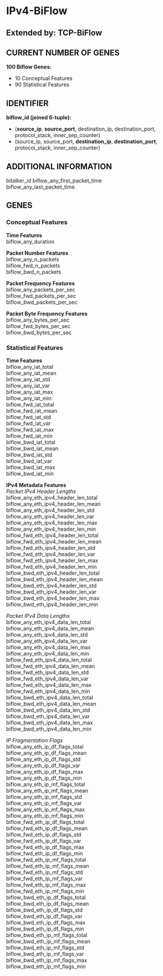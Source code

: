 # IPv4-BiFlow
## Extended by: TCP-BiFlow
## CURRENT NUMBER OF GENES
**100 Biflow Genes:**
- 10 Conceptual Features
- 90 Statistical Features

## IDENTIFIER
**biflow_id (joined 6-tuple):**  
- (**source_ip**, **source_port**, destination_ip, destination_port, protocol_stack, inner_sep_counter)  
- (source_ip, source_port, **destination_ip**, **destination_port**, protocol_stack, inner_sep_counter)  

## ADDITIONAL INFORMATION
bitalker_id
biflow_any_first_packet_time  
biflow_any_last_packet_time  

## GENES
### Conceptual Features
**Time Features**  
biflow_any_duration  

**Packet Number Features**  
biflow_any_n_packets  
biflow_fwd_n_packets  
biflow_bwd_n_packets  

**Packet Frequency Features**  
biflow_any_packets_per_sec  
biflow_fwd_packets_per_sec  
biflow_bwd_packets_per_sec  

**Packet Byte Frequency Features**  
biflow_any_bytes_per_sec  
biflow_fwd_bytes_per_sec  
biflow_bwd_bytes_per_sec  

### Statistical Features
**Time Features**  
biflow_any_iat_total  
biflow_any_iat_mean  
biflow_any_iat_std  
biflow_any_iat_var  
biflow_any_iat_max  
biflow_any_iat_min  
biflow_fwd_iat_total  
biflow_fwd_iat_mean  
biflow_fwd_iat_std  
biflow_fwd_iat_var  
biflow_fwd_iat_max  
biflow_fwd_iat_min  
biflow_bwd_iat_total  
biflow_bwd_iat_mean  
biflow_bwd_iat_std  
biflow_bwd_iat_var  
biflow_bwd_iat_max  
biflow_bwd_iat_min  

**IPv4 Metadata Features**  
*Packet IPv4 Header Lengths*  
biflow_any_eth_ipv4_header_len_total  
biflow_any_eth_ipv4_header_len_mean  
biflow_any_eth_ipv4_header_len_std  
biflow_any_eth_ipv4_header_len_var  
biflow_any_eth_ipv4_header_len_max  
biflow_any_eth_ipv4_header_len_min  
biflow_fwd_eth_ipv4_header_len_total  
biflow_fwd_eth_ipv4_header_len_mean  
biflow_fwd_eth_ipv4_header_len_std  
biflow_fwd_eth_ipv4_header_len_var  
biflow_fwd_eth_ipv4_header_len_max  
biflow_fwd_eth_ipv4_header_len_min  
biflow_bwd_eth_ipv4_header_len_total  
biflow_bwd_eth_ipv4_header_len_mean  
biflow_bwd_eth_ipv4_header_len_std  
biflow_bwd_eth_ipv4_header_len_var  
biflow_bwd_eth_ipv4_header_len_max  
biflow_bwd_eth_ipv4_header_len_min  

*Packet IPv4 Data Lengths*  
biflow_any_eth_ipv4_data_len_total  
biflow_any_eth_ipv4_data_len_mean  
biflow_any_eth_ipv4_data_len_std  
biflow_any_eth_ipv4_data_len_var  
biflow_any_eth_ipv4_data_len_max  
biflow_any_eth_ipv4_data_len_min  
biflow_fwd_eth_ipv4_data_len_total  
biflow_fwd_eth_ipv4_data_len_mean  
biflow_fwd_eth_ipv4_data_len_std  
biflow_fwd_eth_ipv4_data_len_var  
biflow_fwd_eth_ipv4_data_len_max  
biflow_fwd_eth_ipv4_data_len_min  
biflow_bwd_eth_ipv4_data_len_total  
biflow_bwd_eth_ipv4_data_len_mean  
biflow_bwd_eth_ipv4_data_len_std  
biflow_bwd_eth_ipv4_data_len_var  
biflow_bwd_eth_ipv4_data_len_max  
biflow_bwd_eth_ipv4_data_len_min  

*IP Fragmentation Flags*  
biflow_any_eth_ip_df_flags_total  
biflow_any_eth_ip_df_flags_mean  
biflow_any_eth_ip_df_flags_std  
biflow_any_eth_ip_df_flags_var  
biflow_any_eth_ip_df_flags_max  
biflow_any_eth_ip_df_flags_min  
biflow_any_eth_ip_mf_flags_total  
biflow_any_eth_ip_mf_flags_mean  
biflow_any_eth_ip_mf_flags_std  
biflow_any_eth_ip_mf_flags_var  
biflow_any_eth_ip_mf_flags_max  
biflow_any_eth_ip_mf_flags_min  
biflow_fwd_eth_ip_df_flags_total  
biflow_fwd_eth_ip_df_flags_mean  
biflow_fwd_eth_ip_df_flags_std  
biflow_fwd_eth_ip_df_flags_var  
biflow_fwd_eth_ip_df_flags_max  
biflow_fwd_eth_ip_df_flags_min  
biflow_fwd_eth_ip_mf_flags_total  
biflow_fwd_eth_ip_mf_flags_mean  
biflow_fwd_eth_ip_mf_flags_std  
biflow_fwd_eth_ip_mf_flags_var  
biflow_fwd_eth_ip_mf_flags_max  
biflow_fwd_eth_ip_mf_flags_min  
biflow_bwd_eth_ip_df_flags_total  
biflow_bwd_eth_ip_df_flags_mean  
biflow_bwd_eth_ip_df_flags_std  
biflow_bwd_eth_ip_df_flags_var  
biflow_bwd_eth_ip_df_flags_max  
biflow_bwd_eth_ip_df_flags_min  
biflow_bwd_eth_ip_mf_flags_total  
biflow_bwd_eth_ip_mf_flags_mean  
biflow_bwd_eth_ip_mf_flags_std  
biflow_bwd_eth_ip_mf_flags_var  
biflow_bwd_eth_ip_mf_flags_max  
biflow_bwd_eth_ip_mf_flags_min  
